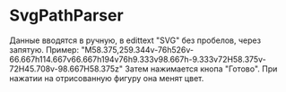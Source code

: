 # SvgPathParser
Данные вводятся в ручную, в edittext "SVG" без пробелов, через запятую. Пример: 
"M58.375,259.344v-76h526v-66.667h114.667v66.667h194v76h9.333v98.667h-9.333v72H58.375v-72H45.708v-98.667H58.375z " 
Затем нажимается кнопа "Готово".
При нажатии на отрисованную фигуру она менят цвет.

